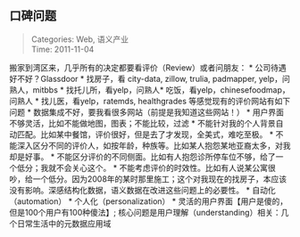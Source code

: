 口碑问题
---
    
> Categories: Web, 语义产业  
> Time: 2011-11-04
    
搬家到湾区来，几乎所有的决定都要看评价（Review）或者问朋友： * 公司待遇好不好？Glassdoor * 找房子，看 city-data, zillow, trulia, padmapper, yelp，问熟人，mitbbs * 找托儿所，看yelp，问熟人* 吃饭，看yelp，chinesefoodmap，问熟人 * 找儿医，看yelp，ratemds, healthgrades 等感觉现有的评价网站有如下问题 * 数据集成不好，要我看很多网站（前提是我知道这些网站！） * 用户界面不够灵活，比如不能做地图，图表；不能比较，过滤 * 不能针对我的个人背景自动匹配。比如某中餐馆，评价很好，但是去了才发现，全美式，难吃至极。 * 不能深入区分不同的评价人，如按年龄，种族等。比如某人抱怨某地亚裔太多，对我却是好事。 * 不能区分评价的不同侧面。比如有人抱怨诊所停车位不够，给了一个低分；我就不会关心这个。 * 不能考虑评价的时效性。比如有人说某公寓很吵，给一个低分。因为2008年的某时那里施工；这个对我现在的找房子，本应该没有影响。深感结构化数据，语义数据在改进这些问题上的必要性。 * 自动化（automation） * 个人化（personalization） * 灵活的用户界面【用户是傻的，但是100个用户有100种傻法】; 核心问题是用户理解（understanding）相关：几个日常生活中的元数据应用域     
    